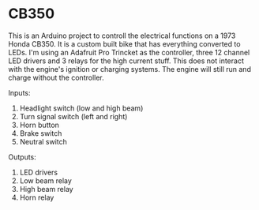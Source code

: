 # CB350
This is an Arduino project to controll the electrical functions on a 1973 Honda CB350. It is a custom built bike that has everything converted to LEDs. I'm using an Adafruit Pro Trincket as the controller, three 12 channel LED drivers and 3 relays for the high current stuff. This does not interact with the engine's ignition or charging systems. The engine will still run and charge without the controller.

Inputs:
1. Headlight switch (low and high beam)
2. Turn signal switch (left and right)
3. Horn button
4. Brake switch
5. Neutral switch

Outputs:
1. LED drivers
2. Low beam relay
3. High beam relay
4. Horn relay
